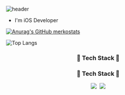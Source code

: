 ![header](https://capsule-render.vercel.app/api?type=Rounded&color=7DCCF2&height=120&section=header&text=🌈Hi!%20there,%20I'm%20500Beckwon!🍮️️️&fontAlign=50&fontAlignY=55&fontSize=50&fontColor=FFFFFF)

* I'm iOS Developer

<!--
**Byunghoon-Ann/ByungHoon-Ann** is a ✨ _special_ ✨ repository because its `README.md` (this file) appears on your GitHub profile.

Here are some ideas to get you started:

- 🔭 I’m currently working on ...
- 🌱 I’m currently learning ...
- 👯 I’m looking to collaborate on ...
- 🤔 I’m looking for help with ...
- 💬 Ask me about ...
- 📫 How to reach me: ...
- 😄 Pronouns: ...
- ⚡ Fun fact: ...
-->

[![Anurag's GitHub merkostats](https://github-readme-stats.vercel.app/api?username=500beckwon&count_private=true&show_icons=true&title_color=78D4F7&text_color=81DAF5&icon_color=00BFFF&border_color=FFFFFF&bg_color=424242)](https://github.com/anuraghazra/github-readme-stats)

![Top Langs](https://github-readme-stats.vercel.app/api/top-langs/?username=500beckwon)


<h3 align="center">📱 Tech Stack 📖</h3>
<h3 align="center">📱 Tech Stack 📖</h3>
<p align="center">
<img src="https://img.shields.io/badge/Swift-FA7343?style=for-the-badge&logo=Swift&logoColor=white"></a>&nbsp 
<img src="https://img.shields.io/badge/iOS-000000">
 <br>
</p>
